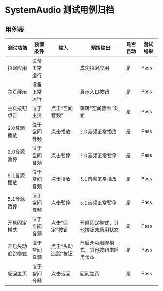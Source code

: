 # SystemAudio 测试用例归档

## 用例表

| 测试功能          | 预置条件             | 输入              | 预期输出               | 是否自动 | 测试结果 |
|---------------|------------------|-----------------|--------------------|------|------|
| 拉起应用          | 	设备正常运行          | 		              | 成功拉起应用             | 是    | Pass |
| 主页展示          | 	设备正常运行          | 		              | 展示入口按钮             | 是    | Pass |
| 主页按钮点击        | 	位于主页            | 	点击“空间音频”       | 	跳转“空间音频”页面        | 是    | Pass |
| 2.0音源播放       | 	位于空间音频          | 点击播放            | 2.0音频正常播放          | 是    | Pass |
| 2.0音源暂停       | 	位于空间音频          | 点击暂停            | 2.0音频正常暂停          | 是    | Pass |
| 5.1音源播放       | 	位于空间音频          | 点击播放            | 5.1音频正常播放          | 是    | Pass |
| 5.1音源暂停       | 	位于空间音频          | 点击暂停            | 5.1音频正常暂停          | 是    | Pass |
| 开启固定模式        | 	位于空间音频          | 点击”固定“按钮        | 开启固定模式，其他按钮未启用状态   | 是    | Pass |
| 开启头动追踪模式      | 	位于空间音频          | 点击“头动追踪”按钮      | 开启头动追踪模式，其他按钮未启用状态 | 是    | Pass |
| 返回主页          | 	位于空间音频     | 点击返回            | 	回到主页              | 是    | Pass |
